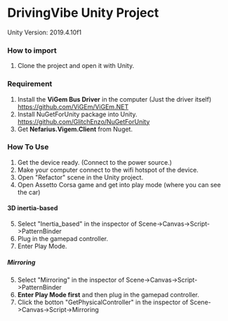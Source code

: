 # DrivingVibe Unity Project

Unity Version: 2019.4.10f1

### How to import

1. Clone the project and open it with Unity.


### Requirement

1. Install the **ViGem Bus Driver** in the computer (Just the driver itself) https://github.com/ViGEm/ViGEm.NET
2. Install NuGetForUnity package into Unity. https://github.com/GlitchEnzo/NuGetForUnity
3. Get **Nefarius.Vigem.Client** from Nuget.


### How To Use

1. Get the device ready. (Connect to the power source.)
2. Make your computer connect to the wifi hotspot of the device.
3. Open "Refactor" scene in the Unity project.
4. Open Assetto Corsa game and get into play mode (where you can see the car)

#### 3D inertia-based

5. Select "Inertia_based" in the inspector of Scene->Canvas->Script->PatternBinder
6. Plug in the gamepad controller.
7. Enter Play Mode.

##### Mirroring

5. Select "Mirroring" in the inspector of Scene->Canvas->Script->PatternBinder
6. **Enter Play Mode first** and then plug in the gamepad controller.
7. Click the botton "GetPhysicalController" in the inspector of Scene->Canvas->Script->Mirroring

